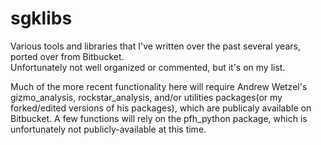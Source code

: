 # sgklibs
Various tools and libraries that I've written over the past several years, ported over from Bitbucket.  
Unfortunately not well organized or commented, but it's on my list.


Much of the more recent functionality here will require Andrew Wetzel's gizmo_analysis, rockstar_analysis, and/or 
utilities packages(or my forked/edited versions of his packages), which are publicaly available on Bitbucket.  A 
few functions will rely on the pfh_python package, which is unfortunately not publicly-available at this time.
